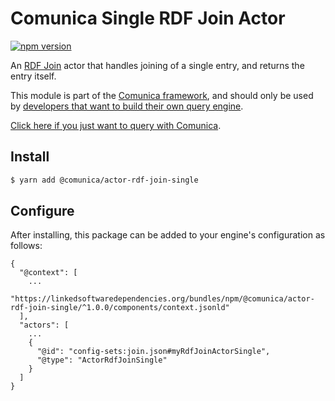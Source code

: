 # Comunica Single RDF Join Actor

[![npm version](https://badge.fury.io/js/%40comunica%2Factor-rdf-join-single.svg)](https://www.npmjs.com/package/@comunica/actor-rdf-join-single)

An [RDF Join](https://github.com/comunica/comunica/tree/master/packages/bus-rdf-join) actor
that handles joining of a single entry, and returns the entry itself.

This module is part of the [Comunica framework](https://github.com/comunica/comunica),
and should only be used by [developers that want to build their own query engine](https://comunica.dev/docs/modify/).

[Click here if you just want to query with Comunica](https://comunica.dev/docs/query/).

## Install

```bash
$ yarn add @comunica/actor-rdf-join-single
```

## Configure

After installing, this package can be added to your engine's configuration as follows:
```text
{
  "@context": [
    ...
    "https://linkedsoftwaredependencies.org/bundles/npm/@comunica/actor-rdf-join-single/^1.0.0/components/context.jsonld"  
  ],
  "actors": [
    ...
    {
      "@id": "config-sets:join.json#myRdfJoinActorSingle",
      "@type": "ActorRdfJoinSingle"
    }
  ]
}
```
